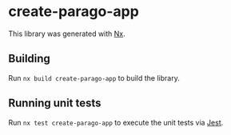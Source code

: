 # create-parago-app

This library was generated with [Nx](https://nx.dev).

## Building

Run `nx build create-parago-app` to build the library.

## Running unit tests

Run `nx test create-parago-app` to execute the unit tests via [Jest](https://jestjs.io).
